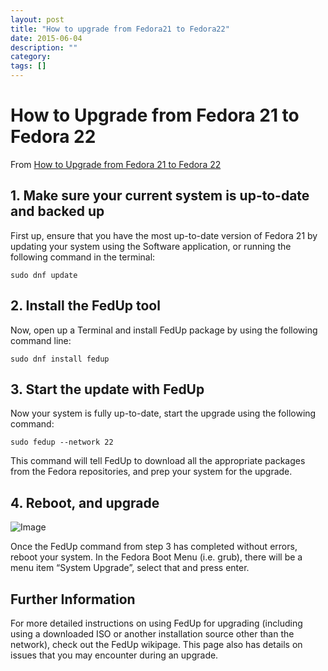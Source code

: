 ```yaml
---
layout: post
title: "How to upgrade from Fedora21 to Fedora22"
date: 2015-06-04
description: ""
category: 
tags: []
---
```


# How to Upgrade from Fedora 21 to Fedora 22

From [How to Upgrade from Fedora 21 to Fedora 22](http://fedoramagazine.org/upgrade-fedora-21-fedora-22/)

## 1. Make sure your current system is up-to-date and backed up

First up, ensure that you have the most up-to-date version of Fedora 21 by updating your system using the Software application, or running the following command in the terminal:

    sudo dnf update

## 2. Install the FedUp tool

Now, open up a Terminal and install FedUp package by using the following command line:

    sudo dnf install fedup

## 3. Start the update with FedUp

Now your system is fully up-to-date, start the upgrade using the following command:

    sudo fedup --network 22

This command will tell FedUp to download all the appropriate packages from the Fedora repositories, and prep your system for the upgrade.

## 4. Reboot, and upgrade

![Image]({{site.url}}/images/fedup-grub.png)

Once the FedUp command from step 3 has completed without errors, reboot your system. In the Fedora Boot Menu (i.e. grub), there will be a menu item “System Upgrade”, select that and press enter.

## Further Information

For more detailed instructions on using FedUp for upgrading (including using a downloaded ISO or another installation source other than the network), check out the FedUp wikipage. This page also has details on issues that you may encounter during an upgrade.
